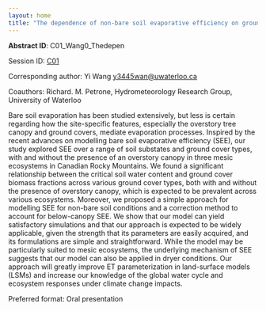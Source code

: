 ```yaml
---
layout: home
title: "The dependence of non-bare soil evaporative efficiency on ground cover biomass fractions in mesic ecosystems"
---
```



**Abstract ID**: C01_Wang0_Thedepen

Session ID: [C01](.)

Corresponding author: Yi Wang <a href="mailto:y3445wan@uwaterloo.ca">y3445wan@uwaterloo.ca</a>

Coauthors: Richard. M. Petrone, Hydrometeorology Research Group, University of Waterloo 

Bare soil evaporation has been studied extensively, but less is certain regarding how the site-specific features, especially the overstory tree canopy and ground covers, mediate evaporation processes. Inspired by the recent advances on modelling bare soil evaporative efficiency (SEE), our study explored SEE over a range of soil substates and ground cover types, with and without the presence of an overstory canopy in three mesic ecosystems in Canadian Rocky Mountains. We found a significant relationship between the critical soil water content and ground cover biomass fractions across various ground cover types, both with and without the presence of overstory canopy, which is expected to be prevalent across various ecosystems. Moreover, we proposed a simple approach for modelling SEE for non-bare soil conditions and a correction method to account for below-canopy SEE. We show that our model can yield satisfactory simulations and that our approach is expected to be widely applicable, given the strength that its parameters are easily acquired, and its formulations are simple and straightforward. While the model may be particularly suited to mesic ecosystems, the underlying mechanism of SEE suggests that our model can also be applied in dryer conditions. Our approach will greatly improve ET parameterization in land-surface models (LSMs) and increase our knowledge of the global water cycle and ecosystem responses under climate change impacts.

Preferred format: Oral presentation
